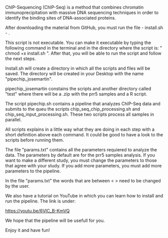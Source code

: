 ChIP-Sequencing (ChIP-Seq) is a method that combines chromatin immunoprecipitation with massive DNA sequencing techniques in 
order to identify the binding sites of DNA-associated proteins.

After downloading the material from GitHub, you must run the file - install.sh - .

This script is not executable. You can make it executable by typing the following command in the terminal and in the directory where 
the script is: " chmod +x install.sh ". After that, you will be able to run the script and follow the next steps. 

Install.sh will create a directory in which all the scripts and files will be saved. The directory will be created in your Desktop with the
name "pipechip_josemartin".
 
pipechip_josemartin constains the scripts and another directory called "test" where there will be a .zip with the prr5 samples and a R script. 
  
The script pipechip.sh contains a pipeline that analyzes ChIP-Seq data and submits to the queu the scripts chip_seq_chip_processing.sh
and chip_seq_input_processing.sh. These two scripts process all samples in parallel. 

All scripts explains in a little way what they are doing in each step with a short definition above each command. It could be good to have a look to the 
scripts before running them.

The file "params.txt" contains all the parameters requiered to analyze the data. The parameters by default are for the prr5 samples analysis.
If you want to make a different study, you must change the parameters to those that agree with your study. If you add more parameters, you must add more 
parameters to the pipeline.

In the file "params.txt" the words that are between < > need to be changed by the user. 

We also have a tutorial on YouTube in which you can learn how to install and run the pipeline. The link is under:

https://youtu.be/6VlC_B-KmVQ

We hope that the pipeline will be usefull for you. 

Enjoy it and have fun!

